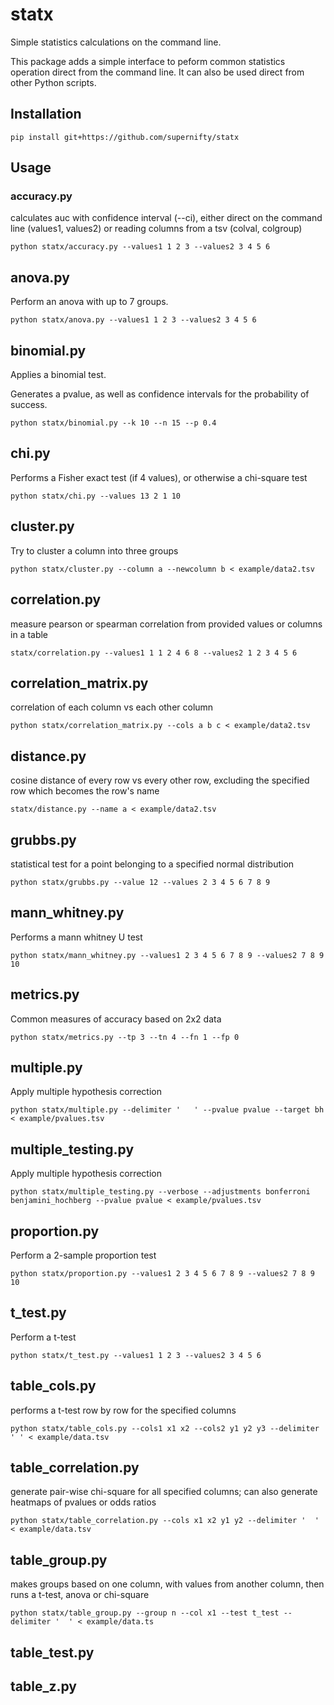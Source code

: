 # statx
Simple statistics calculations on the command line.

This package adds a simple interface to peform common statistics operation direct from the command line. It can also be used direct from other Python scripts.

## Installation
```
pip install git+https://github.com/supernifty/statx
```

## Usage

### accuracy.py
calculates auc with confidence interval (--ci), either direct on the command line (values1, values2) or reading columns from a tsv (colval, colgroup)
```
python statx/accuracy.py --values1 1 2 3 --values2 3 4 5 6
```

## anova.py
Perform an anova with up to 7 groups.

```
python statx/anova.py --values1 1 2 3 --values2 3 4 5 6
```

## binomial.py
Applies a binomial test. 

Generates a pvalue, as well as confidence intervals for the probability of success.

```
python statx/binomial.py --k 10 --n 15 --p 0.4
```

## chi.py
Performs a Fisher exact test (if 4 values), or otherwise a chi-square test

```
python statx/chi.py --values 13 2 1 10
```

## cluster.py
Try to cluster a column into three groups

```
python statx/cluster.py --column a --newcolumn b < example/data2.tsv
```

## correlation.py
measure pearson or spearman correlation from provided values or columns in a table

```
statx/correlation.py --values1 1 1 2 4 6 8 --values2 1 2 3 4 5 6
```

## correlation_matrix.py
correlation of each column vs each other column
```
python statx/correlation_matrix.py --cols a b c < example/data2.tsv
```

## distance.py
cosine distance of every row vs every other row, excluding the specified row which becomes the row's name
```
statx/distance.py --name a < example/data2.tsv
```

## grubbs.py
statistical test for a point belonging to a specified normal distribution

```
python statx/grubbs.py --value 12 --values 2 3 4 5 6 7 8 9
```

## mann_whitney.py
Performs a mann whitney U test

```
python statx/mann_whitney.py --values1 2 3 4 5 6 7 8 9 --values2 7 8 9 10
```

## metrics.py
Common measures of accuracy based on 2x2 data

```
python statx/metrics.py --tp 3 --tn 4 --fn 1 --fp 0
```

## multiple.py
Apply multiple hypothesis correction

```
python statx/multiple.py --delimiter '   ' --pvalue pvalue --target bh < example/pvalues.tsv
```

## multiple_testing.py
Apply multiple hypothesis correction

```
python statx/multiple_testing.py --verbose --adjustments bonferroni benjamini_hochberg --pvalue pvalue < example/pvalues.tsv
```

## proportion.py
Perform a 2-sample proportion test

```
python statx/proportion.py --values1 2 3 4 5 6 7 8 9 --values2 7 8 9 10
```

## t_test.py
Perform a t-test

```
python statx/t_test.py --values1 1 2 3 --values2 3 4 5 6
```

## table_cols.py
performs a t-test row by row for the specified columns

```
python statx/table_cols.py --cols1 x1 x2 --cols2 y1 y2 y3 --delimiter '	' < example/data.tsv
```

## table_correlation.py
generate pair-wise chi-square for all specified columns; can also generate heatmaps of pvalues or odds ratios

```
python statx/table_correlation.py --cols x1 x2 y1 y2 --delimiter '	' < example/data.tsv
```

## table_group.py
makes groups based on one column, with values from another column, then runs a t-test, anova or chi-square
```
python statx/table_group.py --group n --col x1 --test t_test --delimiter '	' < example/data.ts

```

## table_test.py
## table_z.py

